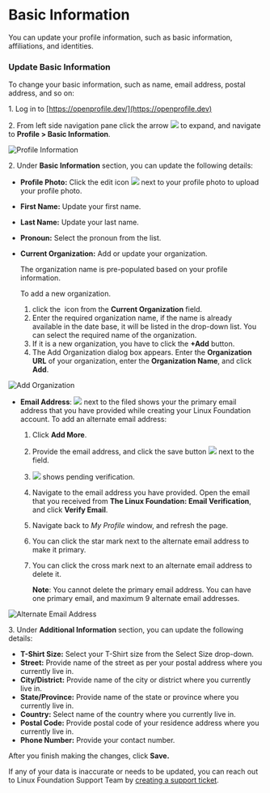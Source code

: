 # Basic Information

You can update your profile information, such as basic information, affiliations, and identities.

### Update Basic Information

To change your basic information, such as name, email address, postal address, and so on:

1\. Log in to [https://openprofile.dev/](https://openprofile.dev)

2\. From left side navigation pane click the arrow ![](../../../.gitbook/assets/arrow.png) to expand, and navigate to **Profile > Basic Information**.

![Profile Information](<../../../.gitbook/assets/profile information (1).png>)

2\. Under **Basic Information** section, you can update the following details:

* **Profile Photo:** Click the edit icon ![](../../../.gitbook/assets/Edit\_Icon.png) next to your profile photo to upload your profile photo.
* **First Name:** Update your first name.
* **Last Name:** Update your last name.
* **Pronoun:** Select the pronoun from the list.
*   **Current Organization:** Add or update your organization.

    The organization name is pre-populated based on your profile information.

    To add a new organization.

    1. click the <img src="../../../.gitbook/assets/Cross.png" alt="" data-size="line"> icon from the **Current Organization** field.
    2. Enter the required organization name, if the name is already available in the date base, it will be listed in the drop-down list. You can select the required name of the organization.
    3. If it is a new organization, you have to click the **+Add** button.
    4. The Add Organization dialog box appears. Enter the **Organization URL** of your organization, enter the **Organization Name**, and click **Add**.

![Add Organization](<../../../.gitbook/assets/Add Organization.gif>)

* **Email Address**: ![](<../../../.gitbook/assets/primary email start mark.png>) next to the filed shows your the primary email address that you have provided while creating your Linux Foundation account. To add an alternate email address:
  1. Click **Add More**.
  2. Provide the email address, and click the save button ![](<../../../.gitbook/assets/save email address.png>) next to the field.
  3. ![](<../../../.gitbook/assets/pending verification.png>) shows pending verification.
  4. Navigate to the email address you have provided. Open the email that you received from **The Linux Foundation: Email Verification**, and click **Verify Email**.
  5. Navigate back to _My Profile_ window, and refresh the page.
  6. You can click the star mark next to the alternate email address to make it primary.
  7.  You can click the cross mark next to an alternate email address to delete it.

      **Note**: You cannot delete the primary email address. You can have one primary email, and maximum 9 alternate email addresses.

![Alternate Email Address](<../../../.gitbook/assets/alternate email address.png>)

3\. Under **Additional Information** section, you can update the following details:

* **T-Shirt Size:** Select your T-Shirt size from the Select Size drop-down.
* **Street:** Provide name of the street as per your postal address where you currently live in.
* **City/District:** Provide name of the city or district where you currently live in.
* **State/Province:** Provide name of the state or province where you currently live in.
* **Country:** Select name of the country where you currently live in.
* **Postal Code:** Provide postal code of your residence address where you currently live in.
* **Phone Number:** Provide your contact number.

After you finish making the changes, click **Save.**

If any of your data is inaccurate or needs to be updated, you can reach out to Linux Foundation Support Team by [creating a support ticket](https://jira.linuxfoundation.org/plugins/servlet/theme/portal/4/create/255).

